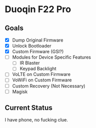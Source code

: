 # Duoqin F22 Pro

## Goals

- [x] Dump Original Firmware
- [x] Unlock Bootloader
- [x] Custom Firmware (GSI?)
- [ ] Modules for Device Specific Features
  - [ ] IR Blaster
  - [ ] Keypad Backlight
- [ ] VoLTE on Custom Firmware
- [ ] VoWiFi on Custom Firmware
- [ ] Custom Recovery (Not Necessary)
- [ ] Magisk

## Current Status

I have phone, no fucking clue.